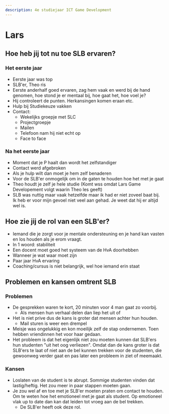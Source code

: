 ```yaml
---
description: 4e studiejaar ICT Game Development
---
```


# Lars

## **Hoe heb jij tot nu toe SLB ervaren?**

### Het eerste jaar <a id="het-eerste-jaar"></a>

* Eerste jaar was top
* SLB'er, Theo ris
* Eerste anderhalf goed ervaren, zag hem vaak en werd bij de hand genomen, hoe stond je er mentaal bij, hoe gaat het, hoe voel je?
* Hij controleert de punten. Herkansingen komen eraan etc.
* Hulp bij Studiekeuze vakken
* Contact:
  * Wekelijks groepje met SLC
  * Projectgroepje
  * Mailen
  * Telefoon nam hij niet echt op
  * Face to face

### Na het eerste jaar <a id="na-het-eerste-jaar"></a>

* Moment dat je P haalt dan wordt het zelfstandiger
* Contact werd afgebroken
* Als je hulp wilt dan moet je hem zelf benaderen
* Voor de SLB'er onmogelijk om in de gaten te houden hoe het met je gaat
* Theo houdt je zelf je hele studie \(Komt wss omdat Lars Game Developement volgt waarin Theo les geeft\)
* SLB was nuttig maar vaak hetzelfde maar ik had er niet zoveel baat bij. Ik heb er voor mijn gevoel niet veel aan gehad. Je weet dat hij er altijd wel is.

## Hoe zie jij de rol van een SLB'er? <a id="hoe-zie-jij-de-rol-van-een-slcer"></a>

* Iemand die je zorgt voor je mentale ondersteuning en je hand kan vasten en los houden als je erom vraagt.
* In 1 woord: stabiliteit
* Een docent moet goed het systeem van de HvA doorhebben
* Wanneer je wat waar moet zijn
* Paar jaar HvA ervaring
* Coaching/cursus is niet belangrijk, wel hoe iemand erin staat

## Problemen en kansen omtrent SLB <a id="problemen-en-kansen-omtrent-slc"></a>

### Problemen <a id="problemen"></a>

* De gesprekken waren te kort, 20 minuten voor 4 man gaat zo voorbij.
  * Als mensen hun verhaal delen dan liep het uit of 
* Het is niet prive dus de kans is groter dat mensen achter hun houden.
  * Mail sturen is weer een drempel
* Meisje was ongelukkig en kon moeilijk zelf de stap ondernemen. Toen hebben vriendinnen het voor haar gedaan.
* Het probleem is dat het eigenlijk niet zou moeten kunnen dat SLB'ers hun studenten "uit het oog verliezen". Omdat dan de kans groter is dat SLB'ers te laat of niet aan de bel kunnen trekken voor de studenten, die gewoonweg verder gaat en pas later een probleem in ziet of meemaakt.

### **Kansen**

* Loslaten van de student is te abrupt. Sommige studenten vinden dat lastig/heftig. Het zou meer in paar stappen moeten gaan.
* Je zou wel af en toe met je SLB'er moeten praten om contact te houden. Om te weten hoe het emotioneel met je gaat als student. Op emotioneel vlak up to date dan kan dat leiden tot vroeg aan de bel trekken.
  * De SLB'er heeft ook deze rol.

